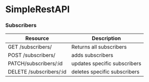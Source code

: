 # SimpleRestAPI
### Subscribers

| Resource | Description |
| --- | ----------- |
| GET /subscribers/ | Returns all subscribers |
  POST /subscribers/ | adds  subscribers |
  PATCH/subscribers/:id| updates specific subscribers |
  DELETE /subscribers/:id | deletes specific  subscribers |